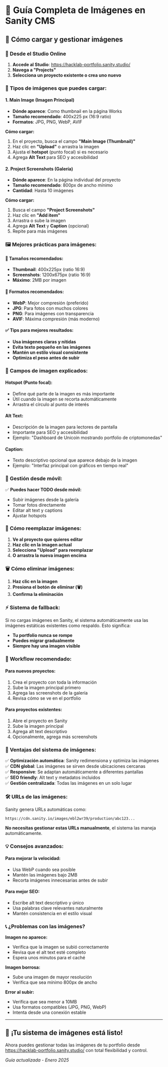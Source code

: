 # 📸 Guía Completa de Imágenes en Sanity CMS

## 🎯 **Cómo cargar y gestionar imágenes**

### 🚀 **Desde el Studio Online**

1. **Accede al Studio**: https://hacklab-portfolio.sanity.studio/
2. **Navega a "Projects"**
3. **Selecciona un proyecto existente o crea uno nuevo**

### 📸 **Tipos de imágenes que puedes cargar:**

#### **1. Main Image (Imagen Principal)**
- **Dónde aparece**: Como thumbnail en la página Works
- **Tamaño recomendado**: 400x225 px (16:9 ratio)
- **Formatos**: JPG, PNG, WebP, AVIF

**Cómo cargar:**
1. En el proyecto, busca el campo **"Main Image (Thumbnail)"**
2. Haz clic en **"Upload"** o arrastra la imagen
3. Ajusta el **hotspot** (punto focal) si es necesario
4. Agrega **Alt Text** para SEO y accesibilidad

#### **2. Project Screenshots (Galería)**
- **Dónde aparece**: En la página individual del proyecto
- **Tamaño recomendado**: 800px de ancho mínimo
- **Cantidad**: Hasta 10 imágenes

**Cómo cargar:**
1. Busca el campo **"Project Screenshots"**
2. Haz clic en **"Add item"**
3. Arrastra o sube la imagen
4. Agrega **Alt Text** y **Caption** (opcional)
5. Repite para más imágenes

### 🖼️ **Mejores prácticas para imágenes:**

#### **📏 Tamaños recomendados:**
- **Thumbnail**: 400x225px (ratio 16:9)
- **Screenshots**: 1200x675px (ratio 16:9)
- **Máximo**: 2MB por imagen

#### **🎨 Formatos recomendados:**
- **WebP**: Mejor compresión (preferido)
- **JPG**: Para fotos con muchos colores
- **PNG**: Para imágenes con transparencia
- **AVIF**: Máxima compresión (más moderno)

#### **✅ Tips para mejores resultados:**
- **Usa imágenes claras y nítidas**
- **Evita texto pequeño en las imágenes**
- **Mantén un estilo visual consistente**
- **Optimiza el peso antes de subir**

### 🔧 **Campos de imagen explicados:**

#### **Hotspot (Punto focal):**
- Define qué parte de la imagen es más importante
- Útil cuando la imagen se recorta automáticamente
- Arrastra el círculo al punto de interés

#### **Alt Text:**
- Descripción de la imagen para lectores de pantalla
- Importante para SEO y accesibilidad
- Ejemplo: "Dashboard de Unicoin mostrando portfolio de criptomonedas"

#### **Caption:**
- Texto descriptivo opcional que aparece debajo de la imagen
- Ejemplo: "Interfaz principal con gráficos en tiempo real"

### 📱 **Gestión desde móvil:**

✅ **Puedes hacer TODO desde móvil:**
- Subir imágenes desde la galería
- Tomar fotos directamente
- Editar alt text y captions
- Ajustar hotspots

### 🔄 **Cómo reemplazar imágenes:**

1. **Ve al proyecto que quieres editar**
2. **Haz clic en la imagen actual**
3. **Selecciona "Upload" para reemplazar**
4. **O arrastra la nueva imagen encima**

### 🗑️ **Cómo eliminar imágenes:**

1. **Haz clic en la imagen**
2. **Presiona el botón de eliminar (🗑️)**
3. **Confirma la eliminación**

### ⚡ **Sistema de fallback:**

Si no cargas imágenes en Sanity, el sistema automáticamente usa las imágenes estáticas existentes como respaldo. Esto significa:

- **Tu portfolio nunca se rompe**
- **Puedes migrar gradualmente**
- **Siempre hay una imagen visible**

### 🎯 **Workflow recomendado:**

#### **Para nuevos proyectos:**
1. Crea el proyecto con toda la información
2. Sube la imagen principal primero
3. Agrega las screenshots de la galería
4. Revisa cómo se ve en el portfolio

#### **Para proyectos existentes:**
1. Abre el proyecto en Sanity
2. Sube la imagen principal
3. Agrega alt text descriptivo
4. Opcionalmente, agrega más screenshots

### 🚀 **Ventajas del sistema de imágenes:**

✅ **Optimización automática**: Sanity redimensiona y optimiza las imágenes  
✅ **CDN global**: Las imágenes se sirven desde ubicaciones cercanas  
✅ **Responsive**: Se adaptan automáticamente a diferentes pantallas  
✅ **SEO friendly**: Alt text y metadatos incluidos  
✅ **Gestión centralizada**: Todas las imágenes en un solo lugar  

### 🛠️ **URLs de las imágenes:**

Sanity genera URLs automáticas como:
```
https://cdn.sanity.io/images/ebl2wr39/production/abc123...
```

**No necesitas gestionar estas URLs manualmente**, el sistema las maneja automáticamente.

### 💡 **Consejos avanzados:**

#### **Para mejorar la velocidad:**
- Usa WebP cuando sea posible
- Mantén las imágenes bajo 2MB
- Recorta imágenes innecesarias antes de subir

#### **Para mejor SEO:**
- Escribe alt text descriptivo y único
- Usa palabras clave relevantes naturalmente
- Mantén consistencia en el estilo visual

### 📞 **¿Problemas con las imágenes?**

**Imagen no aparece:**
- Verifica que la imagen se subió correctamente
- Revisa que el alt text esté completo
- Espera unos minutos para el caché

**Imagen borrosa:**
- Sube una imagen de mayor resolución
- Verifica que sea mínimo 800px de ancho

**Error al subir:**
- Verifica que sea menor a 10MB
- Usa formatos compatibles (JPG, PNG, WebP)
- Intenta desde una conexión estable

---

## 🎉 **¡Tu sistema de imágenes está listo!**

Ahora puedes gestionar todas las imágenes de tu portfolio desde https://hacklab-portfolio.sanity.studio/ con total flexibilidad y control.

*Guía actualizada - Enero 2025*